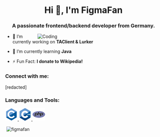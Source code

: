 <h1 align="center">Hi 👋, I'm FigmaFan</h1>
<h3 align="center">A passionate frontend/backend developer from Germany.</h3>
<img align="right" alt="Coding" width="400" src="https://brunocapuano.files.wordpress.com/2015/10/programing-in-c.gif">

- 🔭 I’m currently working on **TAClient & Lurker**

- 🌱 I’m currently learning **Java**

- ⚡ Fun Fact: **I donate to Wikipedia!**

<h3 align="left">Connect with me:</h3>
[redacted]

<h3 align="left">Languages and Tools:</h3>
<p align="left"> <a href="https://www.cprogramming.com/" target="_blank" rel="noreferrer"> <img src="https://raw.githubusercontent.com/devicons/devicon/master/icons/c/c-original.svg" alt="c" width="40" height="40"/> </a> <a href="https://www.w3schools.com/cpp/" target="_blank" rel="noreferrer"> <img src="https://raw.githubusercontent.com/devicons/devicon/master/icons/cplusplus/cplusplus-original.svg" alt="cplusplus" width="40" height="40"/> </a> <a href="https://www.php.net" target="_blank" rel="noreferrer"> <img src="https://raw.githubusercontent.com/devicons/devicon/master/icons/php/php-original.svg" alt="php" width="40" height="40"/> </a> </p>

<p>&nbsp;<img align="center" src="https://github-readme-stats.vercel.app/api?username=figmafan&theme=dark&show_icons=true&count_private=true&locale=en" alt="figmafan" /></p>
